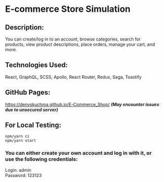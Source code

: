 # E-commerce Store Simulation

## Description: 
You can create/log in to an account, browse categories, search for products, view product descriptions, place orders, manage your cart, and more.

## Technologies Used:
React, GraphQL, SCSS, Apollo, React Router, Redux, Saga, Toastify

## GitHub Pages:
https://denyskuchma.github.io/E-Commerce_Shop/
***(May encounter issues due to unsecured server)***

## For Local Testing:
```
npm/yarn ci
npm/yarn start
```
### You can either create your own account and log in with it, or use the following credentials:
Login: admin   
Password: 123123
